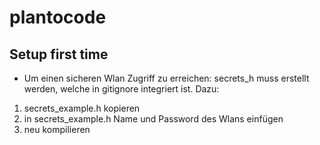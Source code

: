 # plantocode

## Setup first time 

* Um einen sicheren Wlan Zugriff zu erreichen: secrets_h muss erstellt werden, welche in gitignore integriert ist. Dazu: 
1. secrets_example.h kopieren 
2. in secrets_example.h Name und Password des Wlans einfügen 
3. neu kompilieren 

